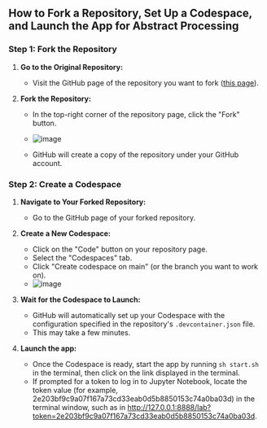 ## How to Fork a Repository, Set Up a Codespace, and Launch the App for Abstract Processing


### Step 1: Fork the Repository

1. **Go to the Original Repository:**
   - Visit the GitHub page of the repository you want to fork ([this page](https://github.com/inscopix/sfn_abstract_assistant/tree/master)).

2. **Fork the Repository:**
   - In the top-right corner of the repository page, click the "Fork" button.
   - ![image](https://github.com/user-attachments/assets/b943b59c-8c7f-4e87-bbb5-96ec0c95f223)

   - GitHub will create a copy of the repository under your GitHub account.

### Step 2: Create a Codespace

1. **Navigate to Your Forked Repository:**
   - Go to the GitHub page of your forked repository.
2. **Create a New Codespace:**
   - Click on the "Code" button on your repository page.
   - Select the "Codespaces" tab.
   - Click "Create codespace on main" (or the branch you want to work on).
   - ![image](https://github.com/user-attachments/assets/3e4b2988-52b4-4ce0-99c9-b119556ae6ea)

3. **Wait for the Codespace to Launch:**
   - GitHub will automatically set up your Codespace with the configuration specified in the repository's `.devcontainer.json` file.
   - This may take a few minutes.
4. **Launch the app:**
   - Once the Codespace is ready, start the app by running `sh start.sh` in the terminal, then click on the link displayed in the terminal.
   - If prompted for a token to log in to Jupyter Notebook, locate the token value (for example, 2e203bf9c9a07f167a73cd33eab0d5b8850153c74a0ba03d) in the terminal window, such as in http://127.0.0.1:8888/lab?token=2e203bf9c9a07f167a73cd33eab0d5b8850153c74a0ba03d.

